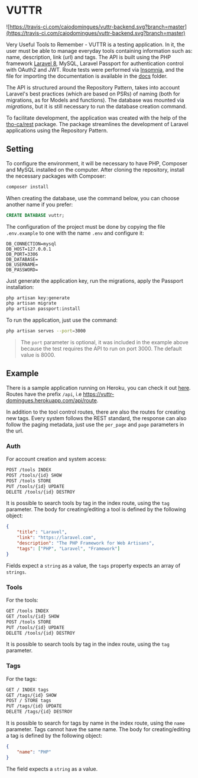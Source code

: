 # VUTTR

![https://travis-ci.com/caiodomingues/vuttr-backend.svg?branch=master](https://travis-ci.com/caiodomingues/vuttr-backend.svg?branch=master)

Very Useful Tools to Remember - VUTTR is a testing application. In it, the user must be able to manage everyday tools containing information such as: name, description, link (url) and tags. The API is built using the PHP framework [Laravel 8](https://laravel.com), MySQL, Laravel Passport for authentication control with OAuth2 and JWT. Route tests were performed via [Insomnia](https://insomnia.rest/), and the file for importing the documentation is available in the [docs](docs) folder.

The API is structured around the Repository Pattern, takes into account Laravel's best practices (which are based on PSRs) of naming (both for migrations, as for Models and functions). The database was mounted via _migrations_, but it is still necessary to run the database creation command.

To facilitate development, the application was created with the help of the [tho-ca/rest](https://github.com/tho-ca/rest) package. The package streamlines the development of Laravel applications using the Repository Pattern.

## Setting

To configure the environment, it will be necessary to have PHP, Composer and MySQL installed on the computer. After cloning the repository, install the necessary packages with Composer:

```bash
composer install
```

When creating the database, use the command below, you can choose another name if you prefer:

```sql
CREATE DATABASE vuttr;
```

The configuration of the project must be done by copying the file `.env.example` to one with the name `.env` and configure it:

```env
DB_CONNECTION=mysql
DB_HOST=127.0.0.1
DB_PORT=3306
DB_DATABASE=
DB_USERNAME=
DB_PASSWORD=
```

Just generate the application key, run the migrations, apply the Passport installation:

```bash
php artisan key:generate
php artisan migrate
php artisan passport:install
```

To run the application, just use the command:

```bash
php artisan serves --port=3000
```

> The `port` parameter is optional, it was included in the example above because the test requires the API to run on port 3000. The default value is 8000.

## Example

There is a sample application running on Heroku, you can check it out [here](https://vuttr-domingues.herokuapp.com/). Routes have the prefix `/api`, i.e <https://vuttr-domingues.herokuapp.com/api/route>.

In addition to the tool control routes, there are also the routes for creating new tags. Every system follows the REST standard, the response can also follow the paging metadata, just use the `per_page` and `page` parameters in the url.

### Auth

For account creation and system access:

```bash
POST /tools INDEX
POST /tools/{id} SHOW
POST /tools STORE
PUT /tools/{id} UPDATE
DELETE /tools/{id} DESTROY
```

It is possible to search tools by tag in the index route, using the `tag` parameter. The body for creating/editing a tool is defined by the following object:

```json
{
    "title": "Laravel",
    "link": "https://laravel.com",
    "description": "The PHP Framework for Web Artisans",
    "tags": ["PHP", "Laravel", "Framework"]
}
```

Fields expect a `string` as a value, the `tags` property expects an array of `strings`.

### Tools

For the tools:

```bash
GET /tools INDEX
GET /tools/{id} SHOW
POST /tools STORE
PUT /tools/{id} UPDATE
DELETE /tools/{id} DESTROY
```

It is possible to search tools by tag in the index route, using the `tag` parameter.

### Tags

For the tags:

```bash
GET / INDEX tags
GET /tags/{id} SHOW
POST / STORE tags
PUT /tags/{id} UPDATE
DELETE /tags/{id} DESTROY
```

It is possible to search for tags by name in the index route, using the `name` parameter. Tags cannot have the same name. The body for creating/editing a tag is defined by the following object:

```json
{
    "name": "PHP"
}
```

The field expects a `string` as a value.
